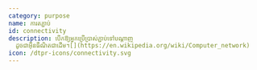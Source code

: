 ```yaml
---
category: purpose
name: ការតភ្ជាប់
id: connectivity
description: បើកឱ្យអ្នកប្រើប្រាស់ភ្ជាប់ទៅបណ្តាញ
  ដូចជាអ៊ីនធឺណិតជាដើម។[](https://en.wikipedia.org/wiki/Computer_network)
icon: /dtpr-icons/connectivity.svg
---
```

